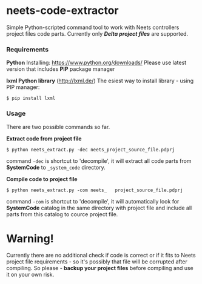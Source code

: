 # neets-code-extractor
Simple Python-scripted command tool to work with Neets controllers project files code parts.
Currently only ***Delta project files*** are supported.

### Requirements
**Python**
Installing: https://www.python.org/downloads/
Please use latest version that includes **PIP** package manager

**lxml Python library** (http://lxml.de/)
The esiest way to install library - using PIP manager:
```shell
$ pip install lxml
```

### Usage
There are two possible commands so far.

**Extract code from project file**
```shell
$ python neets_extract.py -dec neets_project_source_file.pdprj
```
command `-dec` is shortcut to 'decompile', it will extract all code parts from **SystemCode** to `_system_code` directory.

**Compile code to project file**
```shell
$ python neets_extract.py -com neets_   project_source_file.pdprj
```
command `-com` is shortcut to 'decompile', it will automatically look for **SystemCode** catalog in the same directory with project file and include all parts from this catalog to cource project file.

# Warning!
Currently there are no additional check if code is correct or if it fits to Neets project file requirements - so it's possibly that file will be corrupted after compiling.
So please - **backup your project files** before compiling and use it on your own risk. 
